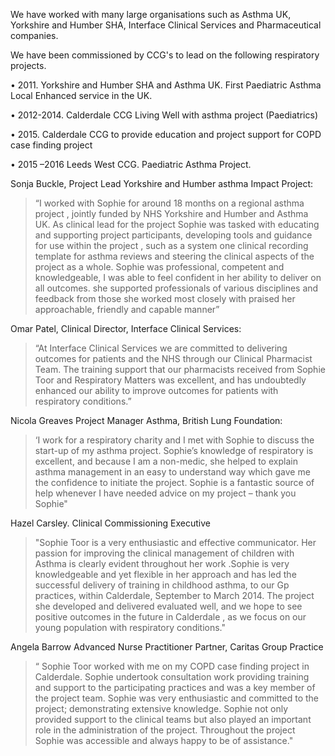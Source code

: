 We have worked with many large organisations such as Asthma UK, Yorkshire and Humber SHA, Interface Clinical Services and Pharmaceutical companies. 

We have been commissioned by CCG's to lead on the following respiratory projects.

•	2011. Yorkshire and Humber SHA and Asthma UK. First Paediatric Asthma Local Enhanced service in the UK.

•	2012-2014. Calderdale CCG Living Well with asthma project (Paediatrics)

•	2015. Calderdale CCG to provide education and project support for COPD case finding project

•	2015 –2016  Leeds West CCG. Paediatric Asthma Project.

Sonja Buckle, Project Lead Yorkshire and Humber asthma Impact Project:

> “I worked with Sophie for around 18 months on a regional asthma project , jointly funded by NHS Yorkshire and Humber and Asthma UK. As clinical lead for the project Sophie was tasked with educating and supporting project participants, developing tools and guidance for use within the project , such as a system one clinical recording template for asthma reviews and steering the clinical aspects of the project as a whole. Sophie was professional, competent and knowledgeable, I was able to feel confident in her ability to deliver on all outcomes. she supported professionals of various disciplines and feedback from those she worked most closely with praised her approachable, friendly and capable manner”

Omar Patel, Clinical Director, Interface Clinical Services:

> “At Interface Clinical Services we are committed to delivering outcomes for patients and the NHS through our Clinical Pharmacist Team. The training support that our pharmacists received from Sophie Toor and Respiratory Matters was excellent, and has undoubtedly enhanced our ability to improve outcomes for patients with respiratory conditions.”

Nicola Greaves Project Manager Asthma, British Lung Foundation:

>‘I work for a respiratory charity and I met with Sophie to discuss the start-up of my asthma project. Sophie’s knowledge of respiratory is excellent, and because I am a non-medic, she helped to explain asthma management in an easy to understand way which gave me the confidence to initiate the project. Sophie is a fantastic source of help whenever I have needed advice on my project – thank you Sophie"

Hazel Carsley. Clinical Commissioning Executive

>"Sophie Toor is a very enthusiastic and effective communicator. Her passion for improving the clinical management of children with Asthma is clearly evident throughout her work .Sophie is very knowledgeable and yet flexible in her approach and  has led  the successful delivery of training in childhood asthma, to our  Gp practices, within Calderdale, September to March 2014. The project she developed and delivered evaluated well, and we hope to see positive outcomes in the future in Calderdale , as we focus  on  our young population with respiratory conditions."

Angela Barrow Advanced Nurse Practitioner Partner, Caritas Group Practice

> “ Sophie Toor worked with me on my COPD case finding project in Calderdale. Sophie undertook consultation work providing training and support to the participating practices and was a key member of the project team. Sophie was very enthusiastic and committed to the project; demonstrating extensive knowledge. Sophie not only provided support to the clinical teams but also played an important role in the administration of the project.  Throughout the project Sophie was accessible and always happy to be of assistance."

